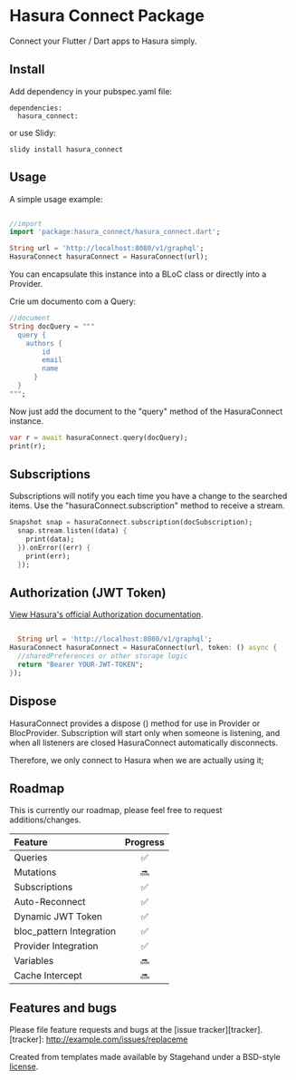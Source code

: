 # Hasura Connect Package

Connect your Flutter / Dart apps to Hasura simply.

## Install

Add dependency in your pubspec.yaml file:
```
dependencies:
  hasura_connect:
```
or use Slidy:
```
slidy install hasura_connect
```

## Usage

A simple usage example:

```dart

//import
import 'package:hasura_connect/hasura_connect.dart';

String url = 'http://localhost:8080/v1/graphql';
HasuraConnect hasuraConnect = HasuraConnect(url);

```
You can encapsulate this instance into a BLoC class or directly into a Provider.

Crie um documento com a Query:
```dart
//document
String docQuery = """
  query {
    authors {
        id
        email
        name
      }
  }
""";
```
Now just add the document to the "query" method of the HasuraConnect instance.

```dart
var r = await hasuraConnect.query(docQuery);
print(r);

```

## Subscriptions

Subscriptions will notify you each time you have a change to the searched items. Use the "hasuraConnect.subscription" method to receive a stream.

```dart
Snapshot snap = hasuraConnect.subscription(docSubscription);
  snap.stream.listen((data) {
    print(data);
  }).onError((err) {
    print(err);
  });

```
## Authorization (JWT Token)

[View Hasura's official Authorization documentation](https://docs.hasura.io/1.0/graphql/manual/auth/index.html).

```dart

  String url = 'http://localhost:8080/v1/graphql';
HasuraConnect hasuraConnect = HasuraConnect(url, token: () async {
  //sharedPreferences or other storage logic
  return "Bearer YOUR-JWT-TOKEN";
});

```


## Dispose

HasuraConnect provides a dispose () method for use in Provider or BlocProvider.
Subscription will start only when someone is listening, and when all listeners are closed HasuraConnect automatically disconnects.

Therefore, we only connect to Hasura when we are actually using it;

## Roadmap

This is currently our roadmap, please feel free to request additions/changes.

| Feature                  | Progress |
| :----------------------- | :------: |
| Queries                  |    ✅    |
| Mutations                |    🔜    |
| Subscriptions            |    ✅    |
| Auto-Reconnect           |    ✅    |
| Dynamic JWT Token        |    ✅    |
| bloc_pattern Integration |    ✅    |
| Provider Integration     |    ✅    |
| Variables                |    🔜    |
| Cache Intercept          |    🔜    |

## Features and bugs

Please file feature requests and bugs at the [issue tracker][tracker].
[tracker]: http://example.com/issues/replaceme

Created from templates made available by Stagehand under a BSD-style
[license](https://github.com/dart-lang/stagehand/blob/master/LICENSE).
